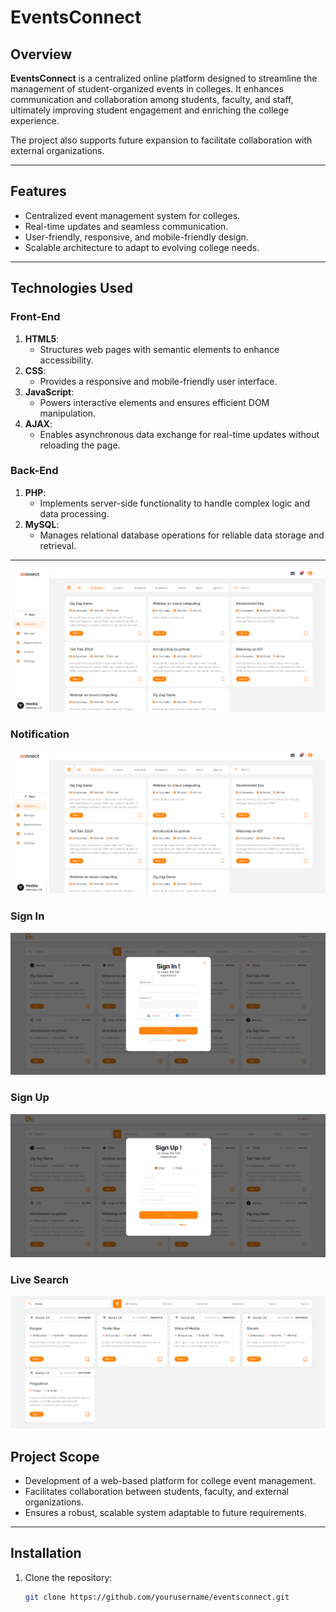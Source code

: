 # EventsConnect

## Overview
**EventsConnect** is a centralized online platform designed to streamline the management of student-organized events in colleges. It enhances communication and collaboration among students, faculty, and staff, ultimately improving student engagement and enriching the college experience. 

The project also supports future expansion to facilitate collaboration with external organizations.

---

## Features
- Centralized event management system for colleges.
- Real-time updates and seamless communication.
- User-friendly, responsive, and mobile-friendly design.
- Scalable architecture to adapt to evolving college needs.

---

## Technologies Used
### Front-End
1. **HTML5**: 
   - Structures web pages with semantic elements to enhance accessibility.
2. **CSS**: 
   - Provides a responsive and mobile-friendly user interface.
3. **JavaScript**: 
   - Powers interactive elements and ensures efficient DOM manipulation.
4. **AJAX**: 
   - Enables asynchronous data exchange for real-time updates without reloading the page.

### Back-End
1. **PHP**: 
   - Implements server-side functionality to handle complex logic and data processing.
2. **MySQL**: 
   - Manages relational database operations for reliable data storage and retrieval.

---
![Home Page](images/Screenshots/2.png)

### Notification
![Notification](images/Screenshots/2.png)

### Sign In
![Sign In](images/Screenshots/3.png)

### Sign Up
![Sign Up](images/Screenshots/4.png)

### Live Search
![Live Search](images/Screenshots/5.png)


## Project Scope
- Development of a web-based platform for college event management.
- Facilitates collaboration between students, faculty, and external organizations.
- Ensures a robust, scalable system adaptable to future requirements.

---

## Installation
1. Clone the repository:
   ```bash
   git clone https://github.com/yourusername/eventsconnect.git
